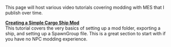 This page will host various video tutorials covering modding with MES that I publish over time.

[**Creating a Simple Cargo Ship Mod**](https://www.youtube.com/watch?v=QpMbBkQurzY)  
This tutorial covers the very basics of setting up a mod folder, exporting a ship, and setting up a SpawnGroup file. This is a great section to start with if you have no NPC modding experience.